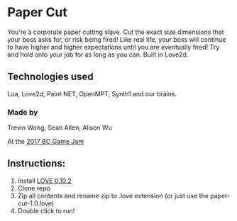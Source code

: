 # Paper Cut

You're a corporate paper cutting slave. Cut the exact size dimensions that your boss asks for, or risk being fired! Like real life, your boss will continue to have higher and higher expectations until you are eventually fired! Try and hold onto your job for as long as you can. Built in Love2d.

## Technologies used
Lua, Love2d, Paint.NET, OpenMPT, Synth1 and our brains.

### Made by
Trevin Wong, Sean Allen, Alison Wu

At the [2017 BC Game Jam](http://www.hackathon.io/77095#)



## Instructions:

1. Install [LOVE 0.10.2](https://love2d.org/)
2. Clone repo
3. Zip all contents and rename zip to .love extension (or just use the paper-cut-1.0.love)
4. Double click to run!